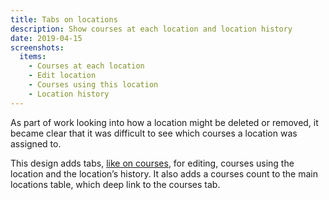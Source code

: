 ```yaml
---
title: Tabs on locations
description: Show courses at each location and location history
date: 2019-04-15
screenshots:
  items:
    - Courses at each location
    - Edit location
    - Courses using this location
    - Location history
---
```


As part of work looking into how a location might be deleted or removed, it became clear that it was difficult to see which courses a location was assigned to.

This design adds tabs, [like on courses](/publish-teacher-training-courses/course-tabs), for editing, courses using the location and the location’s history. It also adds a courses count to the main locations table, which deep link to the courses tab.
